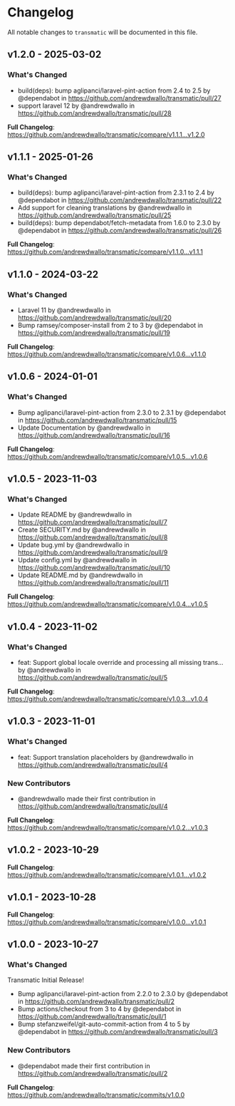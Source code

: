 # Changelog

All notable changes to `transmatic` will be documented in this file.

## v1.2.0 - 2025-03-02

### What's Changed

* build(deps): bump aglipanci/laravel-pint-action from 2.4 to 2.5 by @dependabot in https://github.com/andrewdwallo/transmatic/pull/27
* support laravel 12 by @andrewdwallo in https://github.com/andrewdwallo/transmatic/pull/28

**Full Changelog**: https://github.com/andrewdwallo/transmatic/compare/v1.1.1...v1.2.0

## v1.1.1 - 2025-01-26

### What's Changed

* build(deps): bump aglipanci/laravel-pint-action from 2.3.1 to 2.4 by @dependabot in https://github.com/andrewdwallo/transmatic/pull/22
* Add support for cleaning translations by @andrewdwallo in https://github.com/andrewdwallo/transmatic/pull/25
* build(deps): bump dependabot/fetch-metadata from 1.6.0 to 2.3.0 by @dependabot in https://github.com/andrewdwallo/transmatic/pull/26

**Full Changelog**: https://github.com/andrewdwallo/transmatic/compare/v1.1.0...v1.1.1

## v1.1.0 - 2024-03-22

### What's Changed

* Laravel 11 by @andrewdwallo in https://github.com/andrewdwallo/transmatic/pull/20
* Bump ramsey/composer-install from 2 to 3 by @dependabot in https://github.com/andrewdwallo/transmatic/pull/19

**Full Changelog**: https://github.com/andrewdwallo/transmatic/compare/v1.0.6...v1.1.0

## v1.0.6 - 2024-01-01

### What's Changed

* Bump aglipanci/laravel-pint-action from 2.3.0 to 2.3.1 by @dependabot in https://github.com/andrewdwallo/transmatic/pull/15
* Update Documentation by @andrewdwallo in https://github.com/andrewdwallo/transmatic/pull/16

**Full Changelog**: https://github.com/andrewdwallo/transmatic/compare/v1.0.5...v1.0.6

## v1.0.5 - 2023-11-03

### What's Changed

- Update README by @andrewdwallo in https://github.com/andrewdwallo/transmatic/pull/7
- Create SECURITY.md by @andrewdwallo in https://github.com/andrewdwallo/transmatic/pull/8
- Update bug.yml by @andrewdwallo in https://github.com/andrewdwallo/transmatic/pull/9
- Update config.yml by @andrewdwallo in https://github.com/andrewdwallo/transmatic/pull/10
- Update README.md by @andrewdwallo in https://github.com/andrewdwallo/transmatic/pull/11

**Full Changelog**: https://github.com/andrewdwallo/transmatic/compare/v1.0.4...v1.0.5

## v1.0.4 - 2023-11-02

### What's Changed

- feat: Support global locale override and processing all missing trans… by @andrewdwallo in https://github.com/andrewdwallo/transmatic/pull/5

**Full Changelog**: https://github.com/andrewdwallo/transmatic/compare/v1.0.3...v1.0.4

## v1.0.3 - 2023-11-01

### What's Changed

- feat: Support translation placeholders by @andrewdwallo in https://github.com/andrewdwallo/transmatic/pull/4

### New Contributors

- @andrewdwallo made their first contribution in https://github.com/andrewdwallo/transmatic/pull/4

**Full Changelog**: https://github.com/andrewdwallo/transmatic/compare/v1.0.2...v1.0.3

## v1.0.2 - 2023-10-29

**Full Changelog**: https://github.com/andrewdwallo/transmatic/compare/v1.0.1...v1.0.2

## v1.0.1 - 2023-10-28

**Full Changelog**: https://github.com/andrewdwallo/transmatic/compare/v1.0.0...v1.0.1

## v1.0.0 - 2023-10-27

### What's Changed

Transmatic Initial Release!

- Bump aglipanci/laravel-pint-action from 2.2.0 to 2.3.0 by @dependabot in https://github.com/andrewdwallo/transmatic/pull/2
- Bump actions/checkout from 3 to 4 by @dependabot in https://github.com/andrewdwallo/transmatic/pull/1
- Bump stefanzweifel/git-auto-commit-action from 4 to 5 by @dependabot in https://github.com/andrewdwallo/transmatic/pull/3

### New Contributors

- @dependabot made their first contribution in https://github.com/andrewdwallo/transmatic/pull/2

**Full Changelog**: https://github.com/andrewdwallo/transmatic/commits/v1.0.0
